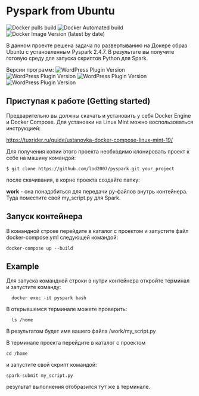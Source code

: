 # Pyspark from Ubuntu

 ![Docker pulls build](https://img.shields.io/docker/pulls/lod2007/pyspark)
 ![Docker Automated build](https://img.shields.io/docker/automated/lod2007/pyspark)
 ![Docker Image Version (latest by date)](https://img.shields.io/docker/v/lod2007/pyspark)

В данном проекте решена задача по развертыванию на Докере образ Ubuntu с установленным Pyspark  2.4.7.
В результате вы получите готовую среду для запуска скриптов Python для Spark.

Версии программ:
![WordPress Plugin Version](https://img.shields.io/badge/python-3.7-green)
![WordPress Plugin Version](https://img.shields.io/badge/spark-2.4.7-orange)
![WordPress Plugin Version](https://img.shields.io/badge/hadoop-2.7-blue)
![WordPress Plugin Version](https://img.shields.io/badge/jdk-1.8.0_292-red)

## Приступая к работе (Getting started)


Предварительно вы должны скачать и установить у себя Docker Engine и Docker Compose.
Для установки на Linux Mint можно воспользоваться инструкцией:

https://tuxrider.ru/guide/ustanovka-docker-compose-linux-mint-19/

Для получения копии этого проекта необходимо клонировать проект к себе на машину командой:

    $ git clone https://github.com/lod2007/pyspark.git your_project

после скачивания, в корне проекта создайте папку: 

**work** - она понадобиться для передачи py-файлов внутрь контейнера. Туда поместите свой my_script.py для Spark.

## Запуск контейнера

В командной строке перейдите в каталог с проектом и запустите файл docker-compose.yml следующей командой:

    docker-compose up --build
  
## Example
  
  Для запуска командной строки в нутри контейнера откройте терминал и запустите команду:
  
      docker exec -it pyspark bash
  
  В открывшемся терминале можете проверить:
  
      ls /home
  В результатом будет имя вашего файла /work/my_script.py 
 
 В терминале проекта перейдите в каталог с проектом
 
    cd /home
    
 и запустите свой скрипт командой:
 
    spark-submit my_script.py
    
 результат выполнения отобразится тут же в терминале.
   
      
